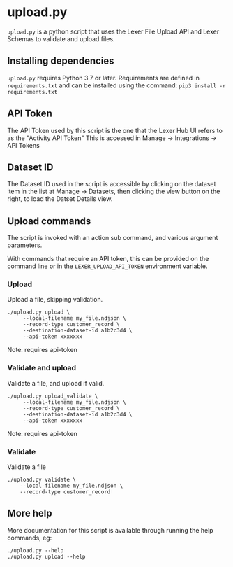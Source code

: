 # upload.py

`upload.py` is a python script that uses the Lexer File Upload API
 and Lexer Schemas to validate and upload files.

## Installing dependencies

`upload.py` requires Python 3.7 or later.
 Requirements are defined in `requirements.txt` and can be installed using the command:
`pip3 install -r requirements.txt`

## API Token

The API Token used by this script is the one that the Lexer Hub UI refers to as the "Activity API Token"
This is accessed in Manage -> Integrations -> API Tokens

## Dataset ID

The Dataset ID used in the script is accessible by clicking on the dataset item in the list at Manage -> Datasets, then clicking the view button on the right, to load the Datset Details view.

## Upload commands

The script is invoked with an action sub command, and various argument parameters.

With commands that require an API token, this can be provided on the command line or in the `LEXER_UPLOAD_API_TOKEN` environment variable.

### Upload

Upload a file, skipping validation.

    ./upload.py upload \
         --local-filename my_file.ndjson \
         --record-type customer_record \
         --destination-dataset-id a1b2c3d4 \
         --api-token xxxxxxx

Note: requires api-token

### Validate and upload

Validate a file, and upload if valid.

    ./upload.py upload_validate \
         --local-filename my_file.ndjson \
         --record-type customer_record \
         --destination-dataset-id a1b2c3d4 \
         --api-token xxxxxxx

Note: requires api-token

### Validate

Validate a file

    ./upload.py validate \
        --local-filename my_file.ndjson \
        --record-type customer_record

## More help

More documentation for this script is available through running the help commands, eg:

    ./upload.py --help
    ./upload.py upload --help

